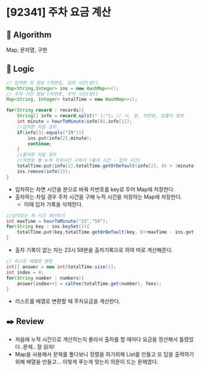# [92341] 주차 요금 계산

## :pushpin: **Algorithm**

Map, 문자열, 구현

## :round_pushpin: **Logic**

```java
// 입차한 차 정보 (차번호, 입차 시간(분))
Map<String,Integer> ins = new HashMap<>();
// 주차 시간 정보 (차번호, 주차 시간(분))
Map<String, Integer> totalTime = new HashMap<>();

for(String record : records){
    String[] info = record.split(" |:"); // 시, 분, 차번호, 입출차 정보
    int minute = hourToMinute(info[0],info[1]);
    //입차한 차일 경우
    if(info[3].equals("IN")){
        ins.put(info[2],minute);
        continue;
    }
    //출차한 차일 경우
    //차번호 별 누적 주차시간 구하기 (출차 시간 - 입차 시간)
    totalTime.put(info[2],totalTime.getOrDefault(info[2], 0) + (minute - ins.get(info[2])));
    ins.remove(info[2]);
}
```
- 입차하는 차면 시간을 분으로 바꿔 차번호를 key로 두어 Map에 저장한다.
- 출차하는 차일 경우 주차 시간을 구해 누적 시간을 저장하는 Map에 저장한다.
    - 이때 입차 기록을 삭제한다.

```java
//남아있는 차 시간 계산하기
int maxTime = hourToMinute("23","59");
for(String key : ins.keySet()){
    totalTime.put(key,totalTime.getOrDefault(key, 0)+maxTime - ins.get(key));
}
```
- 출차 기록이 없는 차는 23시 59분을 출차기록으로 하여 따로 계산해준다.

```java
// 리스트 배열로 변환
int[] answer = new int[totalTime.size()];
int index = 0;
for(String number : numbers){
    answer[index++] = calFee(totalTime.get(number), fees);   
}
```
- 리스트를 배열로 변환할 때 주차요금을 계산한다.

## :black_nib: **Review**

- 처음에 누적 시간으로 계산하는지 몰라서 출차를 할 때마다 요금을 정산해서 틀렸었다..문제.. 잘 읽자!
- Map을 사용해서 문제를 풀다보니 정렬을 하기위해 List를 만들고 또 답을 출력하기위해 배열을 만들고... 이렇게 푸는게 맞는지 의문이 드는 문제였다.